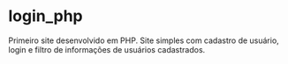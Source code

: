 # login_php
Primeiro site desenvolvido em PHP. Site simples com cadastro de usuário, login e filtro de informações de usuários cadastrados.
